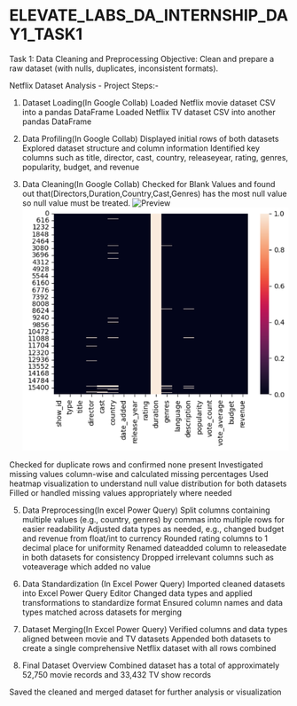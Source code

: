 # ELEVATE_LABS_DA_INTERNSHIP_DAY1_TASK1
Task 1: Data Cleaning and Preprocessing Objective: Clean and prepare a raw dataset (with nulls, duplicates, inconsistent formats).

Netflix Dataset Analysis - Project Steps:-
1. Dataset Loading(In Google Collab)
Loaded Netflix movie dataset CSV into a pandas DataFrame
Loaded Netflix TV dataset CSV into another pandas DataFrame

2. Data Profiling(In Google Collab)
Displayed initial rows of both datasets
Explored dataset structure and column information
Identified key columns such as title, director, cast, country, releaseyear, rating, genres, popularity, budget, and revenue

3. Data Cleaning(In Google Collab)
Checked for Blank Values and found out that(Directors,Duration,Country,Cast,Genres) has the most null value
so null value must be treated.
![Preview](https://github.com/Arijeet226/ELEVATE_LABS_DA_INTERNSHIP_DAY1_TASK1/blob/2c0e757a48cfb27d4d40fc4a7b56876457115219/Screenshot/Screenshot%202025-09-22%20195444.pngt)
![Preview](https://github.com/Arijeet226/ELEVATE_LABS_DA_INTERNSHIP_DAY1_TASK1/blob/2c0e757a48cfb27d4d40fc4a7b56876457115219/Screenshot/Screenshot%202025-09-22%20195453.png)

Checked for duplicate rows and confirmed none present
Investigated missing values column-wise and calculated missing percentages
Used heatmap visualization to understand null value distribution for both datasets
Filled or handled missing values appropriately where needed

5. Data Preprocessing(In excel Power Query)
Split columns containing multiple values (e.g., country, genres) by commas into multiple rows for easier readability
Adjusted data types as needed, e.g., changed budget and revenue from float/int to currency
Rounded rating columns to 1 decimal place for uniformity
Renamed dateadded column to releasedate in both datasets for consistency
Dropped irrelevant columns such as voteaverage which added no value

6. Data Standardization (In Excel Power Query)
Imported cleaned datasets into Excel Power Query Editor
Changed data types and applied transformations to standardize format
Ensured column names and data types matched across datasets for merging

7. Dataset Merging(In Excel Power Query)
Verified columns and data types aligned between movie and TV datasets
Appended both datasets to create a single comprehensive Netflix dataset with all rows combined

8. Final Dataset Overview
Combined dataset has a total of approximately 52,750 movie records and 33,432 TV show records

Saved the cleaned and merged dataset for further analysis or visualization
